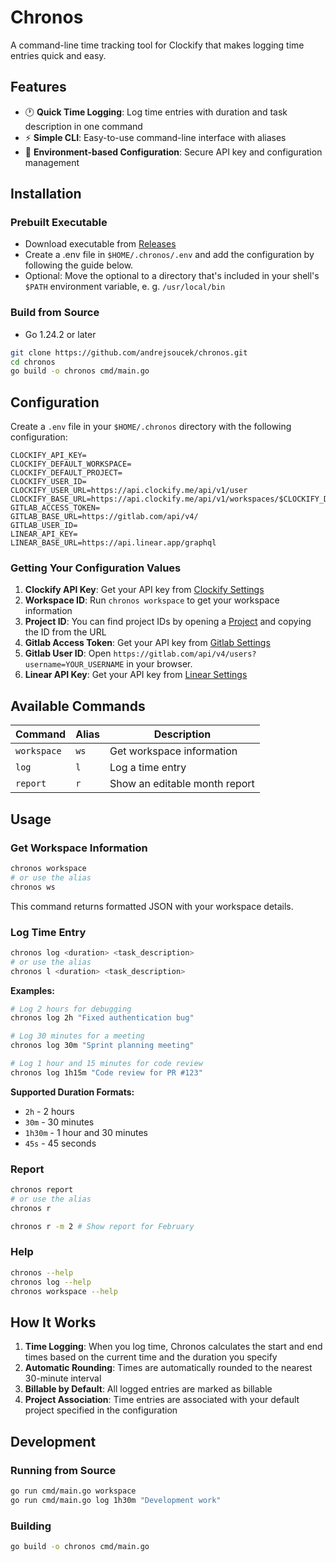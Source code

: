 # Chronos

A command-line time tracking tool for Clockify that makes logging time entries quick and easy.

## Features

- 🕐 **Quick Time Logging**: Log time entries with duration and task description in one command
- ⚡ **Simple CLI**: Easy-to-use command-line interface with aliases
- 🔧 **Environment-based Configuration**: Secure API key and configuration management

## Installation

### Prebuilt Executable

- Download executable from [Releases](https://github.com/andrejsoucek/chronos/releases)
- Create a .env file in `$HOME/.chronos/.env` and add the configuration by following the guide below.
- Optional: Move the optional to a directory that's included in your shell's `$PATH` environment variable, e. g. `/usr/local/bin`

### Build from Source

- Go 1.24.2 or later

```bash
git clone https://github.com/andrejsoucek/chronos.git
cd chronos
go build -o chronos cmd/main.go
```

## Configuration

Create a `.env` file in your `$HOME/.chronos` directory with the following configuration:

```env
CLOCKIFY_API_KEY=
CLOCKIFY_DEFAULT_WORKSPACE=
CLOCKIFY_DEFAULT_PROJECT=
CLOCKIFY_USER_ID=
CLOCKIFY_USER_URL=https://api.clockify.me/api/v1/user
CLOCKIFY_BASE_URL=https://api.clockify.me/api/v1/workspaces/$CLOCKIFY_DEFAULT_WORKSPACE/
GITLAB_ACCESS_TOKEN=
GITLAB_BASE_URL=https://gitlab.com/api/v4/
GITLAB_USER_ID=
LINEAR_API_KEY=
LINEAR_BASE_URL=https://api.linear.app/graphql
```

### Getting Your Configuration Values

1. **Clockify API Key**: Get your API key from [Clockify Settings](https://clockify.me/user/settings)
2. **Workspace ID**: Run `chronos workspace` to get your workspace information
3. **Project ID**: You can find project IDs by opening a [Project](https://app.clockify.me/projects) and copying the ID from the URL
4. **Gitlab Access Token**: Get your API key from [Gitlab Settings](https://gitlab.com/-/user_settings/personal_access_tokens)
5. **Gitlab User ID**: Open `https://gitlab.com/api/v4/users?username=YOUR_USERNAME` in your browser.
6. **Linear API Key**: Get your API key from [Linear Settings](https://linear.app/aristone/settings/account/security/api-keys)

## Available Commands

| Command | Alias | Description |
|---------|--------|-------------|
| `workspace` | `ws` | Get workspace information |
| `log` | `l` | Log a time entry |
| `report` | `r` | Show an editable month report |

## Usage

### Get Workspace Information

```bash
chronos workspace
# or use the alias
chronos ws
```

This command returns formatted JSON with your workspace details.

### Log Time Entry

```bash
chronos log <duration> <task_description>
# or use the alias
chronos l <duration> <task_description>
```

**Examples:**

```bash
# Log 2 hours for debugging
chronos log 2h "Fixed authentication bug"

# Log 30 minutes for a meeting
chronos log 30m "Sprint planning meeting"

# Log 1 hour and 15 minutes for code review
chronos log 1h15m "Code review for PR #123"
```

**Supported Duration Formats:**

- `2h` - 2 hours
- `30m` - 30 minutes
- `1h30m` - 1 hour and 30 minutes
- `45s` - 45 seconds

### Report

```bash
chronos report
# or use the alias
chronos r

chronos r -m 2 # Show report for February
```

### Help

```bash
chronos --help
chronos log --help
chronos workspace --help
```

## How It Works

1. **Time Logging**: When you log time, Chronos calculates the start and end times based on the current time and the duration you specify
2. **Automatic Rounding**: Times are automatically rounded to the nearest 30-minute interval
3. **Billable by Default**: All logged entries are marked as billable
4. **Project Association**: Time entries are associated with your default project specified in the configuration

## Development

### Running from Source

```bash
go run cmd/main.go workspace
go run cmd/main.go log 1h30m "Development work"
```

### Building

```bash
go build -o chronos cmd/main.go
```
